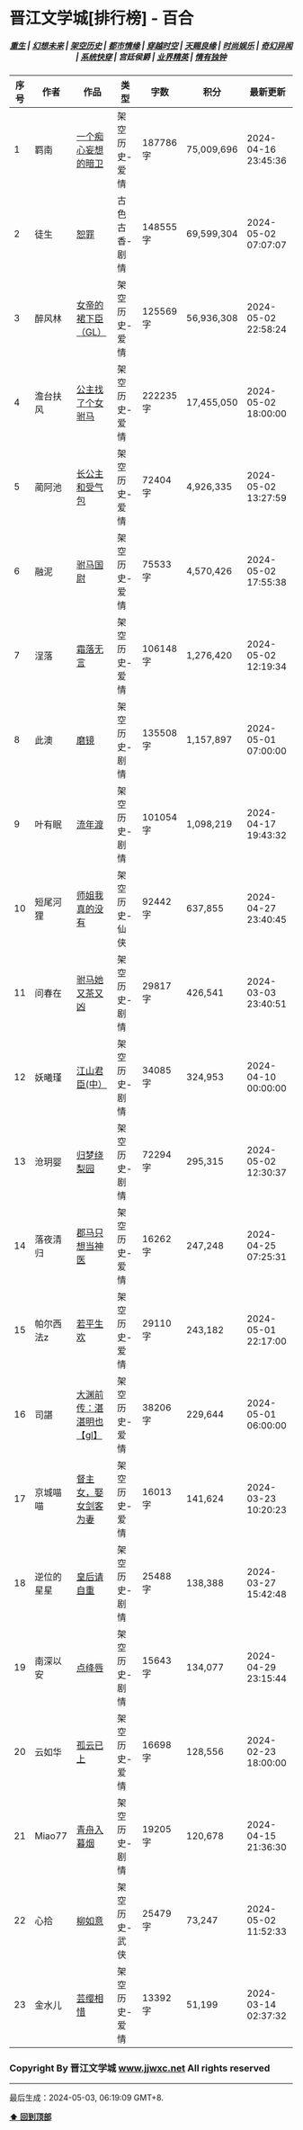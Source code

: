 # 晋江文学城[排行榜] - 百合

<h5 align="center">
	<a href="https://github.com/amaliegay/jjwxc-charts/blob/main/重生.md">重生</a> |
	<a href="https://github.com/amaliegay/jjwxc-charts/blob/main/幻想未来.md">幻想未来</a> |
	<a href="https://github.com/amaliegay/jjwxc-charts/blob/main/架空历史.md">架空历史</a> |
	<a href="https://github.com/amaliegay/jjwxc-charts/blob/main/都市情缘.md">都市情缘</a> |
	<a href="https://github.com/amaliegay/jjwxc-charts/blob/main/README.md">穿越时空</a> |
	<a href="https://github.com/amaliegay/jjwxc-charts/blob/main/天赐良缘.md">天赐良缘</a> |
	<a href="https://github.com/amaliegay/jjwxc-charts/blob/main/时尚娱乐.md">时尚娱乐</a> |
	<a href="https://github.com/amaliegay/jjwxc-charts/blob/main/奇幻异闻.md">奇幻异闻</a> |
	<a href="https://github.com/amaliegay/jjwxc-charts/blob/main/系统快穿.md">系统快穿</a> |
	<b>宫廷侯爵</b> |
	<a href="https://github.com/amaliegay/jjwxc-charts/blob/main/业界精英.md">业界精英</a> |
	<a href="https://github.com/amaliegay/jjwxc-charts/blob/main/情有独钟.md">情有独钟</a>
</h5>

| 序号 | 作者 | 作品 | 类型 | 字数 | 积分 | 最新更新 | 
|-----|------|------|-----|------|------|---------|
| 1 | 羁南 | [一个痴心妄想的暗卫](https://www.jjwxc.net/onebook.php?novelid=8385571) | 架空历史-爱情 | 187786字 | 75,009,696 | 2024-04-16 23:45:36 | 
| 2 | 徒生 | [恕罪](https://www.jjwxc.net/onebook.php?novelid=4892355) | 古色古香-剧情 | 148555字 | 69,599,304 | 2024-05-02 07:07:07 | 
| 3 | 醉风林 | [女帝的裙下臣（GL）](https://www.jjwxc.net/onebook.php?novelid=8312686) | 架空历史-爱情 | 125569字 | 56,936,308 | 2024-05-02 22:58:24 | 
| 4 | 澹台扶风 | [公主找了个女驸马](https://www.jjwxc.net/onebook.php?novelid=4166846) | 架空历史-爱情 | 222235字 | 17,455,050 | 2024-05-02 18:00:00 | 
| 5 | 蔺阿池 | [长公主和受气包](https://www.jjwxc.net/onebook.php?novelid=8775772) | 架空历史-爱情 | 72404字 | 4,926,335 | 2024-05-02 13:27:59 | 
| 6 | 融泥 | [驸马国尉](https://www.jjwxc.net/onebook.php?novelid=8792067) | 架空历史-爱情 | 75533字 | 4,570,426 | 2024-05-02 17:55:38 | 
| 7 | 浧落 | [霜落无言](https://www.jjwxc.net/onebook.php?novelid=8116942) | 架空历史-爱情 | 106148字 | 1,276,420 | 2024-05-02 12:19:34 | 
| 8 | 此澳 | [磨镜](https://www.jjwxc.net/onebook.php?novelid=8774911) | 架空历史-剧情 | 135508字 | 1,157,897 | 2024-05-01 07:00:00 | 
| 9 | 叶有眠 | [流年渡](https://www.jjwxc.net/onebook.php?novelid=8707453) | 架空历史-剧情 | 101054字 | 1,098,219 | 2024-04-17 19:43:32 | 
| 10 | 短尾河狸 | [师姐我真的没有](https://www.jjwxc.net/onebook.php?novelid=8790192) | 架空历史-仙侠 | 92442字 | 637,855 | 2024-04-27 23:40:45 | 
| 11 | 问春在 | [驸马她又茶又凶](https://www.jjwxc.net/onebook.php?novelid=8697096) | 架空历史-剧情 | 29817字 | 426,541 | 2024-03-03 23:40:51 | 
| 12 | 妖曦瑾 | [江山君臣(中）](https://www.jjwxc.net/onebook.php?novelid=8504820) | 架空历史-剧情 | 34085字 | 324,953 | 2024-04-10 00:00:00 | 
| 13 | 沧玥婴 | [归梦绕梨园](https://www.jjwxc.net/onebook.php?novelid=8793907) | 架空历史-剧情 | 72294字 | 295,315 | 2024-05-02 12:30:37 | 
| 14 | 落夜清归 | [郡马只想当神医](https://www.jjwxc.net/onebook.php?novelid=8760449) | 架空历史-爱情 | 16262字 | 247,248 | 2024-04-25 07:25:31 | 
| 15 | 帕尔西法z | [若平生欢](https://www.jjwxc.net/onebook.php?novelid=8729027) | 架空历史-爱情 | 29110字 | 243,182 | 2024-05-01 22:17:00 | 
| 16 | 司諶 | [大渊前传：湛湛明也【gl】](https://www.jjwxc.net/onebook.php?novelid=8812548) | 架空历史-爱情 | 38206字 | 229,644 | 2024-05-01 06:00:00 | 
| 17 | 京城喵喵 | [督主女，娶女剑客为妻](https://www.jjwxc.net/onebook.php?novelid=8727912) | 架空历史-爱情 | 16013字 | 141,624 | 2024-03-23 10:20:23 | 
| 18 | 逆位的星星 | [皇后请自重](https://www.jjwxc.net/onebook.php?novelid=8765551) | 架空历史-剧情 | 25488字 | 138,388 | 2024-03-27 15:42:48 | 
| 19 | 南深以安 | [点绛唇](https://www.jjwxc.net/onebook.php?novelid=8496495) | 架空历史-剧情 | 15643字 | 134,077 | 2024-04-29 23:15:44 | 
| 20 | 云如华 | [孤云已上](https://www.jjwxc.net/onebook.php?novelid=8689697) | 架空历史-爱情 | 16698字 | 128,556 | 2024-02-23 18:00:00 | 
| 21 | Miao77 | [青舟入暮烟](https://www.jjwxc.net/onebook.php?novelid=8807113) | 架空历史-剧情 | 19205字 | 120,678 | 2024-04-15 21:36:30 | 
| 22 | 心拾 | [柳如意](https://www.jjwxc.net/onebook.php?novelid=8818904) | 架空历史-武侠 | 25479字 | 73,247 | 2024-05-02 11:52:33 | 
| 23 | 金水儿 | [芸缨相惜](https://www.jjwxc.net/onebook.php?novelid=8757074) | 架空历史-爱情 | 13392字 | 51,199 | 2024-03-14 02:37:32 | 

### Copyright By 晋江文学城 www.jjwxc.net All rights reserved

---

最后生成：2024-05-03, 06:19:09 GMT+8.

**[⬆ 回到顶部](#晋江文学城排行榜---百合)**


